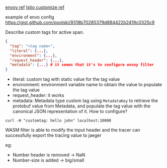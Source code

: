 [envoy ref](https://www.envoyproxy.io/docs/envoy/v1.28.0/api-v3/type/tracing/v3/custom_tag.proto) 
[Istio customize
ref](https://istio.io/latest/docs/tasks/observability/distributed-tracing/mesh-and-proxy-config/#customizing-tracing-tags)

example of envo config https://gist.github.com/poolski/9318b70285379d884422b2419c0325c9

Describe custom tags for active span.

```json
{
  "tag": "<tag name>",
  "literal": {...},
  "environment": {...},
  "request_header": {...},
  "metadata": {...} # it seems that it's to configure envoy filter 
}
```

- literal: custom tag with static value for the tag value
- environment: environment variable name to obtain the value to populate the
tag value
- request_header: it works
- metadata: Metadata type custom tag using `MetadataKey` to retrieve the protobuf
value from Metadata, and populate the tag value with the canonical JSON
representation of it. 
How to configure? 

```cosole
curl -H "customtag: hello john" localhost:10000
```

WASM filter is able to modify the input header and the tracer can successfully
export the tracing value to jaeger

eg: 
- Number header is removed -> NaN
- Number-size is added -> big/small


